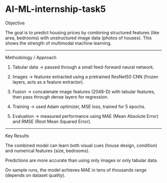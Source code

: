 # AI-ML-internship-task5
Objective

The goal is to predict housing prices by combining structured features (like area, bedrooms) with unstructured image data (photos of houses). This shows the strength of multimodal machine learning.


---

Methodology / Approach

1. Tabular data → passed through a small feed-forward neural network.


2. Images → features extracted using a pretrained ResNet50 CNN (frozen layers, acts as a feature extractor).


3. Fusion → concatenate image features (2048-D) with tabular features, then pass through dense layers for regression.


4. Training → used Adam optimizer, MSE loss, trained for 5 epochs.


5. Evaluation → measured performance using MAE (Mean Absolute Error) and RMSE (Root Mean Squared Error).




---

Key Results

The combined model can learn both visual cues (house design, condition) and numerical features (size, bedrooms).

Predictions are more accurate than using only images or only tabular data.

On sample runs, the model achieves MAE in tens of thousands range (depends on dataset quality).
